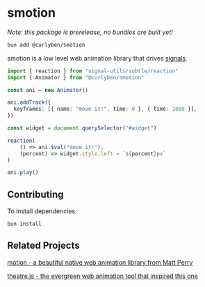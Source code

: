 # smotion

_Note: this package is prerelease, no bundles are built yet!_

```bash
bun add @curlyben/smotion
```

smotion is a low level web animation library that drives [signals](https://github.com/proposal-signals/signal-polyfill).

```typescript
import { reaction } from "signal-utils/subtle/reaction"
import { Animator } from "@curlyben/smotion"

const ani = new Animator()

ani.addTrack({
  keyframes: [{ name: "move it!", time: 0 }, { time: 1000 }],
})

const widget = document.querySelector("#widget")

reaction(
    () => ani.$val("move it!"),
    (percent) => widget.style.left = `${percent}px`
)

ani.play()
```

## Contributing

To install dependencies:

```bash
bun install
```

## Related Projects

[motion - a beautiful native web animation library from Matt Perry](https://motion.dev/)

[theatre.js - the evergreen web animation tool that inspired this one](https://www.theatrejs.com/)
